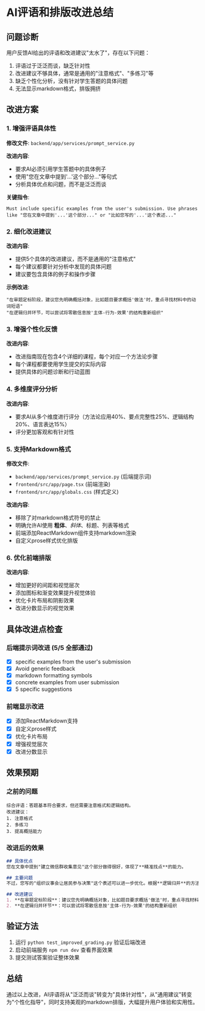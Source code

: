 # AI评语和排版改进总结

## 问题诊断
用户反馈AI给出的评语和改进建议"太水了"，存在以下问题：
1. 评语过于泛泛而谈，缺乏针对性
2. 改进建议不够具体，通常是通用的"注意格式"、"多练习"等
3. 缺乏个性化分析，没有针对学生答题的具体问题
4. 无法显示markdown格式，排版拥挤

## 改进方案

### 1. 增强评语具体性
**修改文件**: `backend/app/services/prompt_service.py`

**改进内容**:
- 要求AI必须引用学生答题中的具体例子
- 使用"您在文章中提到'...'这个部分..."等句式
- 分析具体优点和问题，而不是泛泛而谈

**关键指令**:
```
Must include specific examples from the user's submission. Use phrases like "您在文章中提到'...'这个部分..." or "比如您写的'...'这个表述..."
```

### 2. 细化改进建议
**改进内容**:
- 提供5个具体的改进建议，而不是通用的"注意格式"
- 每个建议都要针对分析中发现的具体问题
- 建议要包含具体的例子和操作步骤

**示例改进**:
```
"在审题定标阶段，建议您先明确概括对象，比如题目要求概括'做法'时，重点寻找材料中的动词短语"
"在逻辑归并环节，可以尝试将零散信息按'主体-行为-效果'的结构重新组织"
```

### 3. 增强个性化反馈
**改进内容**:
- 改进指南现在包含4个详细的课程，每个对应一个方法论步骤
- 每个课程都要使用学生提交的实际内容
- 提供具体的问题诊断和行动蓝图

### 4. 多维度评分分析
**改进内容**:
- 要求AI从多个维度进行评分（方法论应用40%、要点完整性25%、逻辑结构20%、语言表达15%）
- 评分更加客观和有针对性

### 5. 支持Markdown格式
**修改文件**: 
- `backend/app/services/prompt_service.py` (后端提示词)
- `frontend/src/app/page.tsx` (前端渲染)
- `frontend/src/app/globals.css` (样式定义)

**改进内容**:
- 移除了对markdown格式符号的禁止
- 明确允许AI使用 **粗体**、*斜体*、标题、列表等格式
- 前端添加ReactMarkdown组件支持markdown渲染
- 自定义prose样式优化排版

### 6. 优化前端排版
**改进内容**:
- 增加更好的间距和视觉层次
- 添加图标和渐变效果提升视觉体验
- 优化卡片布局和阴影效果
- 改进分数显示的视觉效果

## 具体改进点检查

### 后端提示词改进 (5/5 全部通过)
- [x] specific examples from the user's submission
- [x] Avoid generic feedback  
- [x] markdown formatting symbols
- [x] concrete examples from user submission
- [x] 5 specific suggestions

### 前端显示改进
- [x] 添加ReactMarkdown支持
- [x] 自定义prose样式
- [x] 优化卡片布局
- [x] 增强视觉层次
- [x] 改进分数显示

## 效果预期

### 之前的问题
```
综合评语：答题基本符合要求，但还需要注意格式和逻辑结构。
改进建议：
1. 注意格式
2. 多练习
3. 提高概括能力
```

### 改进后的效果
```markdown
## 具体优点
您在文章中提到"建立微信群收集意见"这个部分做得很好，体现了**精准找点**的能力。

## 主要问题  
不过，您写的"组织议事会让居民参与决策"这个表述可以进一步优化。根据**逻辑归并**的方法论要求...

## 改进建议
1. **在审题定标阶段**：建议您先明确概括对象，比如题目要求概括'做法'时，重点寻找材料中的动词短语
2. **在逻辑归并环节**：可以尝试将零散信息按'主体-行为-效果'的结构重新组织
```

## 验证方法
1. 运行 `python test_improved_grading.py` 验证后端改进
2. 启动前端服务 `npm run dev` 查看界面效果
3. 提交测试答案验证整体效果

## 总结
通过以上改进，AI评语将从"泛泛而谈"转变为"具体针对性"，从"通用建议"转变为"个性化指导"，同时支持美观的markdown排版，大幅提升用户体验和实用性。